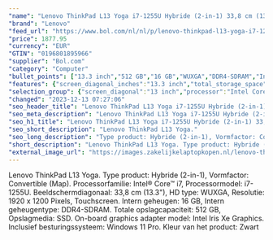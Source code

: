```yaml
---
"name": "Lenovo ThinkPad L13 Yoga i7-1255U Hybride (2-in-1) 33,8 cm (13.3\") Touchscreen WUXGA Intel® Core™ i7 16 GB DDR4-SDRAM 512 GB SSD Wi-Fi 6 (802.11ax) Windows 11 Pro Zwart"
"brand": "Lenovo"
"feed_url": "https://www.bol.com/nl/nl/p/lenovo-thinkpad-l13-yoga-i7-1255u-hybride-33-8-cm-touchscreen-wuxga-intel-core-i7-16-gb-ddr4-sdram-512-gb-ssd-wi-fi-6-windows-11-pro-zwart/9300000109089602"
"price": 1877.95
"currency": "EUR"
"GTIN": "0196801895966"
"supplier": "Bol.com"
"category": "Computer"
"bullet_points": ["13.3 inch","512 GB","16 GB","WUXGA","DDR4-SDRAM","Intel Iris Xe Graphics","Windows"]
"features": {"screen_diagonal_inches":"13.3 inch","total_storage_space":"512 GB","memory_size":"16 GB","graphics":"WUXGA","memory_type":"DDR4-SDRAM","graphics_card":"Intel Iris Xe Graphics","operating_system":"Windows"}
"selection_group": {"screen_diagonal":"13 inch","processor":"Intel Core i7","changed_price_past_3_days":false,"product_family":"Thinkpad"}
"changed": "2023-12-13 07:27:06"
"seo_header_title": "Lenovo ThinkPad L13 Yoga i7-1255U Hybride (2-in-1) 33,8 cm (13.3\") Touchscreen WUXGA Intel® Core™ i7 16 GB DDR4-SDRAM 512 GB SSD Wi-Fi 6 (802.11ax) Windows 11 Pro Zwart"
"seo_meta_description": "Lenovo ThinkPad L13 Yoga i7-1255U Hybride (2-in-1) 33,8 cm (13.3\") Touchscreen WUXGA Intel® Core™ i7 16 GB DDR4-SDRAM 512 GB SSD Wi-Fi 6 (802.11ax) Windows 11 Pro Zwart"
"seo_h1_title": "Lenovo ThinkPad L13 Yoga i7-1255U Hybride (2-in-1) 33,8 cm (13.3\") Touchscreen WUXGA Intel® Core™ i7 16 GB DDR4-SDRAM 512 GB SSD Wi-Fi 6 (802.11ax) Windows 11 Pro Zwart"
"seo_short_description": "Lenovo ThinkPad L13 Yoga."
"seo_long_description": "Type product: Hybride (2-in-1), Vormfactor: Convertible (Map). Processorfamilie: Intel® Core™ i7, Processormodel: i7-1255U. Beeldschermdiagonaal: 33,8 cm (13. 3\"), HD type: WUXGA, Resolutie: 1920 x 1200 Pixels, Touchscreen. Intern geheugen: 16 GB, Intern geheugentype: DDR4-SDRAM. Totale opslagcapaciteit: 512 GB, Opslagmedia: SSD. On-board graphics adapter model: Intel Iris Xe Graphics. Inclusief besturingssysteem: Windows 11 Pro. Kleur van het product: Zwart"
"short_description": "Lenovo ThinkPad L13 Yoga. Type product: Hybride (2-in-1), Vormfactor: Convertible (Map). Processorfamilie: Intel® Core™ i7, Processormodel: i7-1255U. Beeldschermdiagonaal: 33,8 cm (13.3\"), HD type: WUXGA, Resolutie: 1920 x 1200 Pixels, Touchscreen. Intern geheugen: 16 GB, Intern geheugentype: DDR4-SDRAM. Totale opslagcapaciteit: 512 GB, Opslagmedia: SSD. On-board graphics adapter model: Intel Iris Xe Graphics. Inclusief besturingssysteem: Windows 11 Pro. Kleur van het product: Zwart"
"external_image_url": "https://images.zakelijkelaptopkopen.nl/lenovo-thinkpad-l13-yoga-i7-1255u-hybride-33-8-cm-touchscreen-wuxga-intel-core-i7-16-gb-ddr4-sdram-512-gb-ssd-wi-fi-6-windows-11-pro-zwart.webp"
---
```


Lenovo ThinkPad L13 Yoga. Type product: Hybride (2-in-1), Vormfactor: Convertible (Map). Processorfamilie: Intel® Core™ i7, Processormodel: i7-1255U. Beeldschermdiagonaal: 33,8 cm (13.3"), HD type: WUXGA, Resolutie: 1920 x 1200 Pixels, Touchscreen. Intern geheugen: 16 GB, Intern geheugentype: DDR4-SDRAM. Totale opslagcapaciteit: 512 GB, Opslagmedia: SSD. On-board graphics adapter model: Intel Iris Xe Graphics. Inclusief besturingssysteem: Windows 11 Pro. Kleur van het product: Zwart